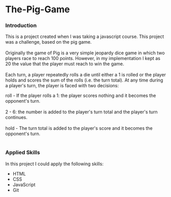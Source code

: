 # The-Pig-Game

### Introduction

This is a project created when I was taking a javascript course. This project was a challenge, based on the pig game.<br><br>
Originally the game of Pig is a very simple jeopardy dice game in which two players race to reach 100 points. 
However, in my implementation I kept as 20 the value that the player must reach to win the game.<br>  
Each turn, a player repeatedly rolls a die until either a 1 is rolled or the player holds and scores the sum of the rolls (i.e. the turn total). At any time during a player's turn, the player is faced with two decisions:

roll - If the player rolls a 1: the player scores nothing and it becomes the opponent's turn.<br><br>
2 - 6: the number is added to the player's turn total and the player's turn continues.<br><br>
hold - The turn total is added to the player's score and it becomes the opponent's turn.<br><br>


### Applied Skills

In this project I could apply the following skills:<br>
* HTML
* CSS
* JavaScript
* Git

